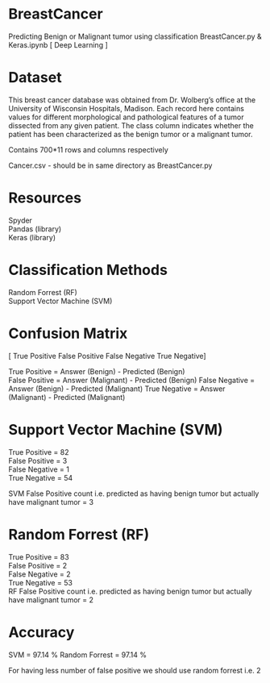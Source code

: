 # BreastCancer
Predicting Benign or Malignant tumor using classification
BreastCancer.py & Keras.ipynb [ Deep Learning ]

# Dataset
This breast cancer database was obtained from Dr. Wolberg’s office at the University of Wisconsin
Hospitals, Madison. Each record here contains values for different morphological and pathological
features of a tumor dissected from any given patient. The class column indicates whether the patient
has been characterized as the benign tumor or a malignant tumor.

Contains 700*11 rows and columns respectively  

Cancer.csv - should be in same directory as BreastCancer.py

# Resources
Spyder  
Pandas (library)  
Keras  (library)


# Classification Methods
Random Forrest  (RF)  
Support Vector Machine (SVM) 


# Confusion Matrix  
[ True Positive   False Positive
  False Negative  True Negative]  
  
  True Positive  = Answer (Benign)    - Predicted (Benign)  
  False Positive = Answer (Malignant) - Predicted (Benign)
  False Negative = Answer (Benign)    - Predicted (Malignant)
  True Negative  = Answer (Malignant) - Predicted (Malignant)
  
  # Support Vector Machine (SVM)
  True Positive  = 82   
  False Positive = 3  
  False Negative = 1  
  True Negative  = 54  
  
  SVM False Positive count i.e. predicted as having benign tumor but actually have malignant tumor = 3  
  
  # Random Forrest (RF)
   True Positive  = 83   
  False Positive = 2    
  False Negative = 2    
  True Negative  = 53  
  RF False Positive count i.e. predicted as having benign tumor but actually have malignant tumor = 2    
  
 # Accuracy
 SVM = 97.14 %
 Random Forrest = 97.14 %
 
 For having less number of false positive we should use random forrest i.e. 2 
  
  
